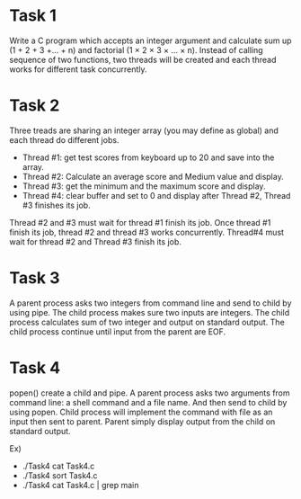 # Task 1
Write a C program which accepts an integer argument and calculate sum up (1 + 2 + 3 +… + n) and factorial (1 × 2 × 3 × … × n). Instead of calling sequence of two functions, two threads will be created and each thread works for different task concurrently. 
# Task 2
Three treads are sharing an integer array (you may define as global) and each thread do different jobs.

* Thread #1: get test scores from keyboard up to 20 and save into the array.
* Thread #2: Calculate an average score and Medium value and display.
* Thread #3: get the minimum and the maximum score and display.
* Thread #4: clear buffer and set to 0 and display after Thread #2, Thread #3 finishes its job.

Thread #2 and #3 must wait for thread #1 finish its job. Once thread #1 finish its job, thread #2 and thread #3 works concurrently. Thread#4 must wait for thread #2 and Thread #3 finish its job.
# Task 3
A parent process asks two integers from command line and send to child by using pipe. The child process makes sure two inputs are integers. The child process calculates sum of two integer and output on standard output. The child process continue until input from the parent are EOF.
# Task 4
popen() create a child and pipe. A parent process asks two arguments from command line: a shell command and a file name. And then send to child by using popen. Child process will implement the command with file as an input then sent to parent. Parent simply display output from the child on standard output.

Ex)
* ./Task4 cat Task4.c
* ./Task4 sort Task4.c 
* ./Task4 cat Task4.c | grep main
